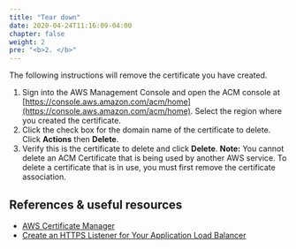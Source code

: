 ```yaml
---
title: "Tear down"
date: 2020-04-24T11:16:09-04:00
chapter: false
weight: 2
pre: "<b>2. </b>"
---
```


The following instructions will remove the certificate you have created.

1. Sign into the AWS Management Console and open the ACM console at [https://console.aws.amazon.com/acm/home](https://console.aws.amazon.com/acm/home). Select the region where you created the certificate.
2. Click the check box for the domain name of the certificate to delete. Click **Actions** then **Delete**.
3. Verify this is the certificate to delete and click **Delete**.
    **Note:** You cannot delete an ACM Certificate that is being used by another AWS service. To delete a certificate that is in use, you must first remove the certificate association.

## References & useful resources

* [AWS Certificate Manager](https://docs.aws.amazon.com/en_pv/acm/latest/userguide/acm-overview.html)
* [Create an HTTPS Listener for Your Application Load Balancer](https://docs.aws.amazon.com/elasticloadbalancing/latest/application/create-https-listener.html)
